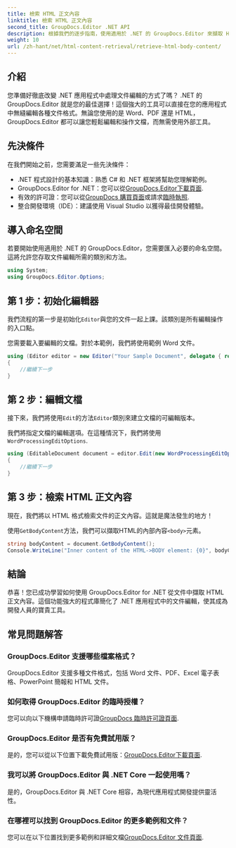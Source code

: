```yaml
---
title: 檢索 HTML 正文內容
linktitle: 檢索 HTML 正文內容
second_title: GroupDocs.Editor .NET API
description: 根據我們的逐步指南，使用適用於 .NET 的 GroupDocs.Editor 來擷取 HTML 正文內容。輕鬆增強您的 .NET 應用程式。
weight: 10
url: /zh-hant/net/html-content-retrieval/retrieve-html-body-content/
---
```

## 介紹
您準備好徹底改變 .NET 應用程式中處理文件編輯的方式了嗎？ .NET 的 GroupDocs.Editor 就是您的最佳選擇！這個強大的工具可以直接在您的應用程式中無縫編輯各種文件格式。無論您使用的是 Word、PDF 還是 HTML，GroupDocs.Editor 都可以讓您輕鬆編輯和操作文檔，而無需使用外部工具。
## 先決條件
在我們開始之前，您需要滿足一些先決條件：
- .NET 程式設計的基本知識：熟悉 C# 和 .NET 框架將幫助您理解範例。
-  GroupDocs.Editor for .NET：您可以從[GroupDocs.Editor下載頁面](https://releases.groupdocs.com/editor/net/).
- 有效的許可證：您可以從[GroupDocs 購買頁面](https://purchase.groupdocs.com/buy)或請求[臨時執照](https://purchase.groupdocs.com/temporary-license/).
- 整合開發環境（IDE）：建議使用 Visual Studio 以獲得最佳開發體驗。
## 導入命名空間
若要開始使用適用於 .NET 的 GroupDocs.Editor，您需要匯入必要的命名空間。這將允許您存取文件編輯所需的類別和方法。
```csharp
using System;
using GroupDocs.Editor.Options;
```
## 第 1 步：初始化編輯器
我們流程的第一步是初始化`Editor`與您的文件一起上課。該類別是所有編輯操作的入口點。

您需要載入要編輯的文檔。對於本範例，我們將使用範例 Word 文件。
```csharp
using (Editor editor = new Editor("Your Sample Document", delegate { return new WordProcessingLoadOptions(); }))
{
    //繼續下一步
}
```
## 第 2 步：編輯文檔
接下來，我們將使用`Edit`的方法`Editor`類別來建立文檔的可編輯版本。

我們將指定文檔的編輯選項。在這種情況下，我們將使用`WordProcessingEditOptions`.
```csharp
using (EditableDocument document = editor.Edit(new WordProcessingEditOptions()))
{
    //繼續下一步
}
```
## 第 3 步：檢索 HTML 正文內容
現在，我們將以 HTML 格式檢索文件的正文內容。這就是魔法發生的地方！

使用`GetBodyContent`方法，我們可以擷取HTML的內部內容`<body>`元素。
```csharp
string bodyContent = document.GetBodyContent();
Console.WriteLine("Inner content of the HTML->BODY element: {0}", bodyContent);
```

## 結論
恭喜！您已成功學習如何使用 GroupDocs.Editor for .NET 從文件中擷取 HTML 正文內容。這個功能強大的程式庫簡化了 .NET 應用程式中的文件編輯，使其成為開發人員的寶貴工具。
## 常見問題解答
### GroupDocs.Editor 支援哪些檔案格式？
GroupDocs.Editor 支援多種文件格式，包括 Word 文件、PDF、Excel 電子表格、PowerPoint 簡報和 HTML 文件。
### 如何取得 GroupDocs.Editor 的臨時授權？
您可以向以下機構申請臨時許可證[GroupDocs 臨時許可證頁面](https://purchase.groupdocs.com/temporary-license/).
### GroupDocs.Editor 是否有免費試用版？
是的，您可以從以下位置下載免費試用版：[GroupDocs.Editor下載頁面](https://releases.groupdocs.com/).
### 我可以將 GroupDocs.Editor 與 .NET Core 一起使用嗎？
是的，GroupDocs.Editor 與 .NET Core 相容，為現代應用程式開發提供靈活性。
### 在哪裡可以找到 GroupDocs.Editor 的更多範例和文件？
您可以在以下位置找到更多範例和詳細文檔[GroupDocs.Editor 文件頁面](https://tutorials.groupdocs.com/editor/net/).
